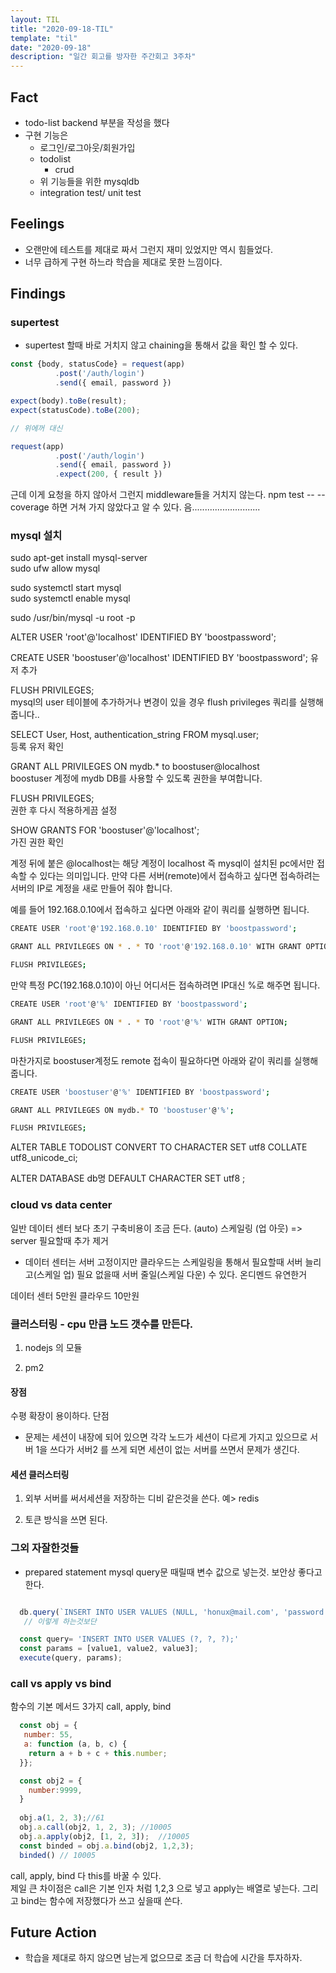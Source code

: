 ```yaml
---
layout: TIL
title: "2020-09-18-TIL"
template: "til"
date: "2020-09-18"
description: "일간 회고를 방자한 주간회고 3주차"
---
```


## Fact

- todo-list backend 부분을 작성을 했다
- 구현 기능은 
  - 로그인/로그아웃/회원가입
  - todolist
    - crud
  - 위 기능들을 위한 mysqldb
  - integration test/ unit test


## Feelings

- 오랜만에 테스트를 제대로 짜서 그런지 재미 있었지만 역시 힘들었다.
- 너무 급하게 구현 하느라 학습을 제대로 못한 느낌이다.

## Findings

### supertest

- supertest 할때 바로 거치지 않고 chaining을 통해서 값을 확인 할 수 있다.

```javascript
const {body, statusCode} = request(app)
          .post('/auth/login')
          .send({ email, password })

expect(body).toBe(result);
expect(statusCode).toBe(200);

// 위에꺼 대신

request(app)
          .post('/auth/login')
          .send({ email, password })
          .expect(200, { result })
```
근데 이게 요청을 하지 않아서 그런지 middleware들을 거치지 않는다. npm test -- --coverage 하면 거쳐 가지 않았다고 알 수 있다. 
음...........................

### mysql 설치

sudo apt-get install mysql-server  
sudo ufw allow mysql   
<!-- 만약 iptable이 실행되고 있다면 외부에서 접속할 수 있도록 mysql 포트(3306)를 열어줘야 합니다. -->  
sudo systemctl start mysql  
sudo systemctl enable mysql  
<!-- Ubuntu 서버가 재시작 되더라도 mysql이 자동 시작되도록 등록합니다. -->
sudo /usr/bin/mysql -u root -p
<!-- sql 접속 -->
ALTER USER 'root'@'localhost' IDENTIFIED BY 'boostpassword';
<!-- 비번 수정 -->
CREATE USER 'boostuser'@'localhost' IDENTIFIED BY 'boostpassword';
유저 추가  

FLUSH PRIVILEGES;   
mysql의 user 테이블에 추가하거나 변경이 있을 경우 flush privileges 쿼리를 실행해 줍니다..

SELECT User, Host, authentication_string FROM mysql.user;  
등록 유저 확인

GRANT ALL PRIVILEGES ON mydb.* to boostuser@localhost  
boostuser 계정에 mydb DB를 사용할 수 있도록 권한을 부여합니다. 

FLUSH PRIVILEGES;  
권한 후 다시 적용하게끔 설정

SHOW GRANTS FOR 'boostuser'@'localhost';  
가진 권한 확인

계정 뒤에 붙은 @localhost는 해당 계정이 localhost 즉 mysql이 설치된 pc에서만 접속할 수 있다는 의미입니다. 만약 다른 서버(remote)에서 접속하고 싶다면 접속하려는 서버의 IP로 계정을 새로 만들어 줘야 합니다.

예를 들어 192.168.0.10에서 접속하고 싶다면 아래와 같이 쿼리를 실행하면 됩니다.
```bash
CREATE USER 'root'@'192.168.0.10' IDENTIFIED BY 'boostpassword';

GRANT ALL PRIVILEGES ON * . * TO 'root'@'192.168.0.10' WITH GRANT OPTION; 

FLUSH PRIVILEGES;
```
만약 특정 PC(192.168.0.10)이 아닌 어디서든 접속하려면 IP대신 %로 해주면 됩니다.
``` bash
CREATE USER 'root'@'%' IDENTIFIED BY 'boostpassword';

GRANT ALL PRIVILEGES ON * . * TO 'root'@'%' WITH GRANT OPTION; 

FLUSH PRIVILEGES;
```

마찬가지로 boostuser계정도 remote 접속이 필요하다면 아래와 같이 쿼리를 실행해 줍니다.
```bash
CREATE USER 'boostuser'@'%' IDENTIFIED BY 'boostpassword';

GRANT ALL PRIVILEGES ON mydb.* TO 'boostuser'@'%';

FLUSH PRIVILEGES;
```

ALTER TABLE TODOLIST CONVERT TO CHARACTER SET utf8 COLLATE utf8_unicode_ci;

ALTER  DATABASE  db명 DEFAULT CHARACTER SET utf8 ;





### cloud vs data center


일반 데이터 센터 보다 초기 구축비용이 조금 든다.
(auto) 스케일링 (업 아웃) => server 필요할때 추가 제거
- 데이터 센터는 서버 고정이지만 클라우드는 스케일링을 통해서 필요할때 서버 늘리고(스케일 업) 필요 없을때 서버 줄일(스케일 다운) 수 있다.
온디멘드
유연한거


데이터 센터 5만원 클라우드 10만원

### 클러스터링 - cpu 만큼 노드 갯수를 만든다.

1. nodejs 의 모듈 

2. pm2

#### 장점

수평 확장이 용이하다.
단점 

- 문제는 세션이 내장에 되어 있으면 각각 노드가 세션이 다르게 가지고 있으므로 서버 1을 쓰다가 서버2 를 쓰게 되면 세션이 없는 서버를 쓰면서 문제가 생긴다.

#### 세션 클러스터링

1. 외부 서버를 써서세션을 저장하는 디비 같은것을 쓴다. 예> redis

2. 토큰 방식을 쓰면 된다.


### 그외 자잘한것들

- prepared statement mysql query문 때릴때 변수 값으로 넣는것. 보안상 좋다고 한다.
```javascript

  db.query(`INSERT INTO USER VALUES (NULL, 'honux@mail.com', 'password');`)
   // 이렇게 하는것보단

  const query= 'INSERT INTO USER VALUES (?, ?, ?);'
  const params = [value1, value2, value3];
  execute(query, params);
```

### call vs apply vs bind

함수의 기본 메서드 3가지 call, apply, bind

```javascript
  const obj = {
   number: 55,
   a: function (a, b, c) {
    return a + b + c + this.number;
  }};

  const obj2 = {
    number:9999,
  }
  
  obj.a(1, 2, 3);//61
  obj.a.call(obj2, 1, 2, 3); //10005
  obj.a.apply(obj2, [1, 2, 3]);  //10005
  const binded = obj.a.bind(obj2, 1,2,3);
  binded() // 10005
```

call, apply, bind 다 this를 바꿀 수 있다.  
제일 큰 차이점은 call은 기본 인자 처럼 1,2,3 으로 넣고 apply는 배열로 넣는다. 그리고 bind는 함수에 저장했다가 쓰고 싶을때 쓴다.


## Future Action

- 학습을 제대로 하지 않으면 남는게 없으므로 조금 더 학습에 시간을 투자하자. 
